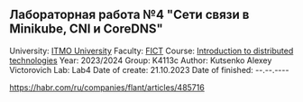 ## Лабораторная работа №4 "Сети связи в Minikube, CNI и CoreDNS"

University: [ITMO University](https://itmo.ru/ru/)
Faculty: [FICT](https://fict.itmo.ru)
Course: [Introduction to distributed technologies](https://github.com/itmo-ict-faculty/introduction-to-distributed-technologies)
Year: 2023/2024
Group: K4113c
Author: Kutsenko Alexey Victorovich
Lab: Lab4
Date of create: 21.10.2023
Date of finished: --.--.----

https://habr.com/ru/companies/flant/articles/485716

